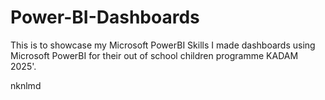 # Power-BI-Dashboards
This is to showcase my Microsoft PowerBI Skills
I made dashboards using Microsoft PowerBI for their out of school children programme KADAM 2025'.

nknlmd
